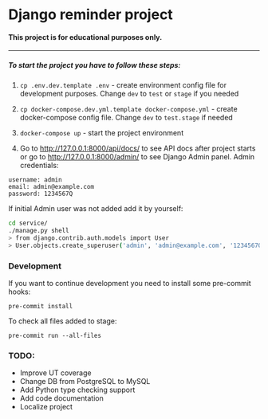 # Django reminder project

#### This project is for educational purposes only.

---

##### To start the project you have to follow these steps:

1. `cp .env.dev.template .env` - create environment config file for development purposes. Change `dev` to `test` or `stage` if you needed

2. `cp docker-compose.dev.yml.template docker-compose.yml` - create docker-compose config file. Change `dev` to `test.stage` if needed

3. `docker-compose up` - start the project environment

4. Go to http://127.0.0.1:8000/api/docs/ to see API docs after project starts or go to http://127.0.0.1:8000/admin/ to see Django Admin panel. Admin credentials: 
```
username: admin
email: admin@example.com
password: 1234567Q
```

If initial Admin user was not added add it by yourself:
```bash
cd service/
./manage.py shell
> from django.contrib.auth.models import User
> User.objects.create_superuser('admin', 'admin@example.com', '1234567Q')
```

### Development

If you want to continue development you need to install some pre-commit hooks:

```pre-commit install```

To check all files added to stage:

```pre-commit run --all-files```

### TODO:

- Improve UT coverage
- Change DB from PostgreSQL to MySQL
- Add Python type checking support
- Add code documentation
- Localize project
